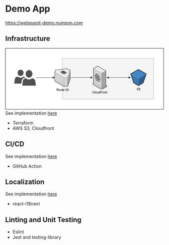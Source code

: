 # Demo App
https://webquest-demo.numpon.com

## Infrastructure
![infrastructure.png](readme/infrastructure.png)
<br/>
See implementation [here](./terraform/main.tf)
<br/>
* Terraform
* AWS S3, Cloudfront

## CI/CD
See implementation [here](./.github/workflows/prod-build-deploy.yml)
<br />
* GitHub Action

## Localization 
See implementation [here](./src/i18n/index.tsx)
<br />
* react-i18next

## Linting and Unit Testing
* Eslint
* Jest and testing-library
